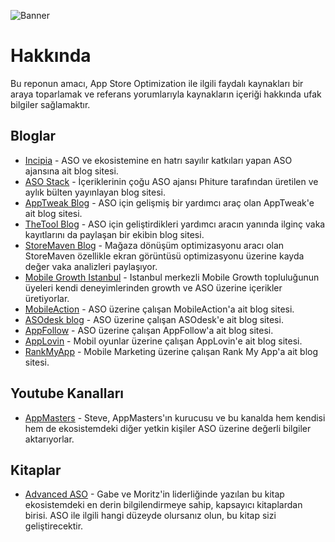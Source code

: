 ![Banner](banner.png)

# Hakkında
Bu reponun amacı, App Store Optimization ile ilgili faydalı kaynakları bir araya toparlamak ve referans yorumlarıyla kaynakların içeriği hakkında ufak bilgiler sağlamaktır.


## Bloglar
- [Incipia](https://incipia.co/posts/) - ASO ve ekosistemine en hatrı sayılır katkıları yapan ASO ajansına ait blog sitesi.
- [ASO Stack](https://asostack.com/) - İçeriklerinin çoğu ASO ajansı Phiture tarafından üretilen ve aylık bülten yayınlayan blog sitesi.
- [AppTweak Blog](https://www.apptweak.com/aso-blog) - ASO için gelişmiş bir yardımcı araç olan AppTweak'e ait blog sitesi.
- [TheTool Blog](https://thetool.io/blog) - ASO için geliştirdikleri yardımcı aracın yanında ilginç vaka kayıtlarını da paylaşan bir ekibin blog sitesi.
- [StoreMaven Blog](https://www.storemaven.com/aso-blog/) - Mağaza dönüşüm optimizasyonu aracı olan StoreMaven özellikle ekran görüntüsü optimizasyonu üzerine kayda değer vaka analizleri paylaşıyor.
- [Mobile Growth Istanbul](https://medium.com/mobile-growth-istanbul) - Istanbul merkezli Mobile Growth topluluğunun üyeleri kendi deneyimlerinden growth ve ASO üzerine içerikler üretiyorlar.
- [MobileAction](https://www.mobileaction.co/blog/) - ASO üzerine çalışan MobileAction'a ait blog sitesi.
- [ASOdesk blog](https://asodesk.com/blog/) - ASO üzerine çalışan ASOdesk'e ait blog sitesi.
- [AppFollow](https://appfollow.io/blog) - ASO üzerine çalışan AppFollow'a ait blog sitesi.
- [AppLovin](https://blog.applovin.com/) - Mobil oyunlar üzerine çalışan AppLovin'e ait blog sitesi.
- [RankMyApp](https://www.rankmyapp.com/blog/) - Mobile Marketing üzerine çalışan Rank My App'a ait blog sitesi.


## Youtube Kanalları
- [AppMasters](https://www.youtube.com/user/steviepyoung) - Steve, AppMasters'ın kurucusu ve bu kanalda hem kendisi hem de ekosistemdeki diğer yetkin kişiler ASO üzerine değerli bilgiler aktarıyorlar.

## Kitaplar
- [Advanced ASO](https://asoebook.com/) - Gabe ve Moritz'in liderliğinde yazılan bu kitap ekosistemdeki en derin bilgilendirmeye sahip, kapsayıcı kitaplardan birisi. ASO ile ilgili hangi düzeyde olursanız olun, bu kitap sizi geliştirecektir.



